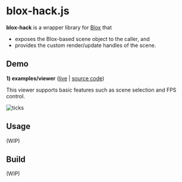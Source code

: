 # blox-hack.js

**blox-hack** is a wrapper library for [Blox](https://github.com/anselm/blox) that
- exposes the Blox-based scene object to the caller, and
- provides the custom render/update handles of the scene.

## Demo

**1) examples/viewer** ([live](https://j-devel.github.io/blox/blox-hack/examples/viewer/index.html) | [source code](https://github.com/j-devel/blox/tree/master/blox-hack/examples/viewer))

This viewer supports basic features such as scene selection and FPS control.

![ticks](https://j-devel.github.io/blox/blox-hack/examples/viewer/img/ticks.jpg)

## Usage
(WIP)

## Build
(WIP)
